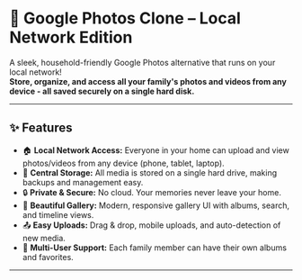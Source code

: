 # 📸 Google Photos Clone – Local Network Edition

A sleek, household-friendly Google Photos alternative that runs on your local network!  
**Store, organize, and access all your family's photos and videos from any device - all saved securely on a single hard disk.**

---

## ✨ Features

- 🏠 **Local Network Access:** Everyone in your home can upload and view photos/videos from any device (phone, tablet, laptop).
- 💾 **Central Storage:** All media is stored on a single hard drive, making backups and management easy.
- 🔒 **Private & Secure:** No cloud. Your memories never leave your home.
- 🎨 **Beautiful Gallery:** Modern, responsive gallery UI with albums, search, and timeline views.
- 📤 **Easy Uploads:** Drag & drop, mobile uploads, and auto-detection of new media.
- 👥 **Multi-User Support:** Each family member can have their own albums and favorites.

---
